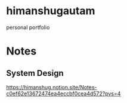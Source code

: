 # himanshugautam
personal portfolio


# Notes
## System Design
https://himanshug.notion.site/Notes-c0ef62e13672474ea4eccbf0cea4d572?pvs=4
